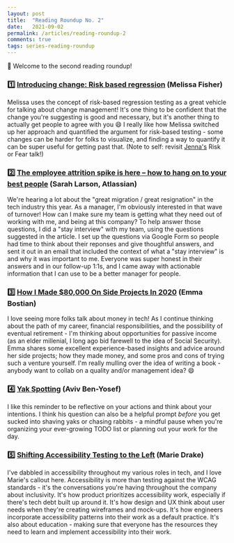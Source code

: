 ```yaml
---
layout: post
title:  "Reading Roundup No. 2"
date:   2021-09-02
permalink: /articles/reading-roundup-2
comments: true
tags: series-reading-roundup
---
```


🌈 Welcome to the second reading roundup!

### 1️⃣ **[Introducing change: Risk based regression](https://fishoutthebox.medium.com/introducing-change-risk-based-regression-58969eb7bce9)** (Melissa Fisher)

Melissa uses the concept of risk-based regression testing as a great vehicle for talking about change management! It's one thing to be confident that the change you're suggesting is good and necessary, but it's another thing to actually get people to agree with you 😄 I really like how Melissa switched up her approach and quantified the argument for risk-based testing - some changes can be harder for folks to visualize, and finding a way to quantify it can be super useful for getting past that. (Note to self: revisit [Jenna's](https://twitter.com/SheWrestlesTest) Risk or Fear talk!)

### 2️⃣ **[The employee attrition spike is here – how to hang on to your best people](https://www-atlassian-com.cdn.ampproject.org/c/s/www.atlassian.com/blog/leadership/attrition-spike/amp)** (Sarah Larson, Atlassian)

We're hearing a lot about the "great migration / great resignation" in the tech industry this year. As a manager, I'm obviously interested in that wave of turnover! How can I make sure my team is getting what they need out of working with me, and being at this company? To help answer those questions, I did a "stay interview" with my team, using the questions suggested in the article. I set up the questions via Google Form so people had time to think about their reponses and give thoughtful answers, and sent it out in an email that included the context of what a "stay interview" is and why it was important to me. Everyone was super honest in their answers and in our follow-up 1:1s, and I came away with actionable information that I can use to be a better manager for people.

### 3️⃣ **[How I Made $80,000 On Side Projects In 2020](https://www.compiled.blog/blog/how-i-made-80000-in-2020)** (Emma Bostian)

I love seeing more folks talk about money in tech! As I continue thinking about the path of my career, financial responsibilities, and the possibility of eventual retirement - I'm thinking about opportunities for passive income (as an elder millenial, I long ago bid farewell to the idea of Social Security). Emma shares some excellent experience-based insights and advice around her side projects; how they made money, and some pros and cons of trying such a venture yourself. I'm really mulling over the idea of writing a book - anybody want to collab on a quality and/or management idea? 😄 

### 4️⃣ **[Yak Spotting](https://avivbenyosef.com/yak-spotting/)** (Aviv Ben-Yosef)

I like this reminder to be reflective on your actions and think about your intentions. I think his question can also be a helpful prompt _before_ you get sucked into shaving yaks or chasing rabbits - a mindful pause when you're organizing your ever-growing TODO list or planning out your work for the day.

### 5️⃣ **[Shifting Accessibility Testing to the Left](https://applitools.com/blog/shifting-accessibility-testing-to-the-left/)** (Marie Drake)

I've dabbled in accessibility throughout my various roles in tech, and I love Marie's callout here. Accessibility is more than testing against the WCAG standards - it's the conversations you're having throughout the company about inclusivity. It's how product prioritizes accessibility work, especially if there's tech debt built up around it. It's how design and UX think about user needs when they're creating wireframes and mock-ups. It's how engineers incorporate accessibility patterns into their work as a default practice. It's also about education - making sure that everyone has the resources they need to learn and implement accessibility into their work.

